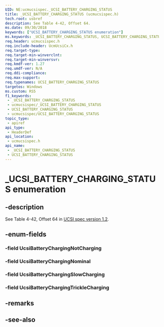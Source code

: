 ```yaml
---
UID: NE:ucmucsispec._UCSI_BATTERY_CHARGING_STATUS
title: _UCSI_BATTERY_CHARGING_STATUS (ucmucsispec.h)
tech.root: usbref
description: See Table 4-42, Offset 64.
ms.date: 09/30/2018
keywords: ["UCSI_BATTERY_CHARGING_STATUS enumeration"]
ms.keywords: _UCSI_BATTERY_CHARGING_STATUS, UCSI_BATTERY_CHARGING_STATUS,
req.header: ucmucsispec.h
req.include-header: UcmUcsiCx.h
req.target-type: 
req.target-min-winverclnt: 
req.target-min-winversvr: 
req.kmdf-ver: 1.27
req.umdf-ver: N/A
req.ddi-compliance: 
req.max-support: 
req.typenames: UCSI_BATTERY_CHARGING_STATUS
targetos: Windows
ms.custom: RS5
f1_keywords:
 - _UCSI_BATTERY_CHARGING_STATUS
 - ucmucsispec/_UCSI_BATTERY_CHARGING_STATUS
 - UCSI_BATTERY_CHARGING_STATUS
 - ucmucsispec/UCSI_BATTERY_CHARGING_STATUS
topic_type:
 - apiref
api_type:
 - HeaderDef
api_location:
 - ucmucsispec.h
api_name:
 - _UCSI_BATTERY_CHARGING_STATUS
 - UCSI_BATTERY_CHARGING_STATUS
---
```


# _UCSI_BATTERY_CHARGING_STATUS enumeration


## -description

See Table 4-42, Offset 64 in [UCSI spec version 1.2](https://www.intel.cn/content/dam/www/public/us/en/documents/technical-specifications/usb-type-c-ucsi-spec.pdf).

## -enum-fields

### -field UcsiBatteryChargingNotCharging 

### -field UcsiBatteryChargingNominal 

### -field UcsiBatteryChargingSlowCharging 

### -field UcsiBatteryChargingTrickleCharging 

## -remarks

## -see-also

